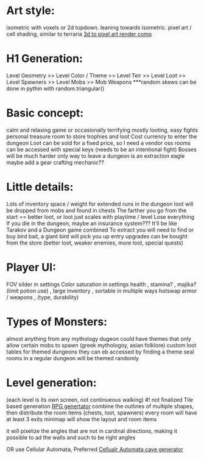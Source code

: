 # Art style:
  isometric with voxels or 2d topdown. leaning towards isometric. pixel art / cell shading, similar to terraria
  [3d to pixel art render comp](https://www.youtube.com/watch?v=1FrIBkuq0ZI)

# H1 Generation:
   Level Geometry >> Level Color / Theme >> Level Teir >> Level Loot >> Level Spawners >> Level Mobs >> Mob Weapons
   ***random skews can be done in pythin with random.triangular()
# Basic concept: 
   calm and relaxing game or occasionally terrifying
   mostly looting, easy fights
   personal treasure room to store trophies and loot
   Cost currency to enter the dungeon
   Loot can be sold for a fixed price, so I need a vendor
    oss rooms can be accessed with special keys (needs to be an intentional fight)
       Bosses will be much harder 
    only way to leave a dungeon is an extraction eagle
    maybe add a gear crafting mechanic??
# Little details:
   Lots of inventory space / weight for extended runs in the dungeon
   loot will be dropped from mobs and found in chests
   The farther you go from the start == better loot, or loot just scales with playtime / level
   Lose everything If you die in the dungeon, maybe an insurance system???
   It’ll be like Tarakov and a Dungeon game combined
   To extract you will need to find or buy bird bait, a giant bird will pick you up	
   entry upgrades can be bought from the store (better loot, weaker enemies, more loot, special quests) 
# Player UI:
   FOV silder in settings
   Color saturation in settings
   health ,  stamina? , majika? (limit potion use) , 
   large inventory , sortable in multiple ways
   hotswap armor / weapons , (type, durability)
    
# Types of Monsters:
   almost anything from any mythology
   dugeon could have themes that only allow certain mobs to spawn (greek mythologoy, asian folklore)
   custom loot tables for themed dungeons
   they can eb accessed by finding a theme seal
   rooms in a regular dungeon will be themed randomly
# Level generation: 
   (each level is its own screen, not continueous walking) #! not finalized
   Tile based generation
   [RPG genertator](https://donjon.bin.sh/)
   combine the outlines of multiple shapes, then distribute the room items (chests, loot, spawners)
   every room will have at least 3 exits 
   minimap will show the layout and room items
    
   it will pixelize the angles that are not in cardinal directions, making it possible to ad the walls and such to be right angles
    
   OR use Cellular Automata, Preferred 
       [Cellualr Automata cave generator](http://pixelenvy.ca/wa/ca_cave.html)
